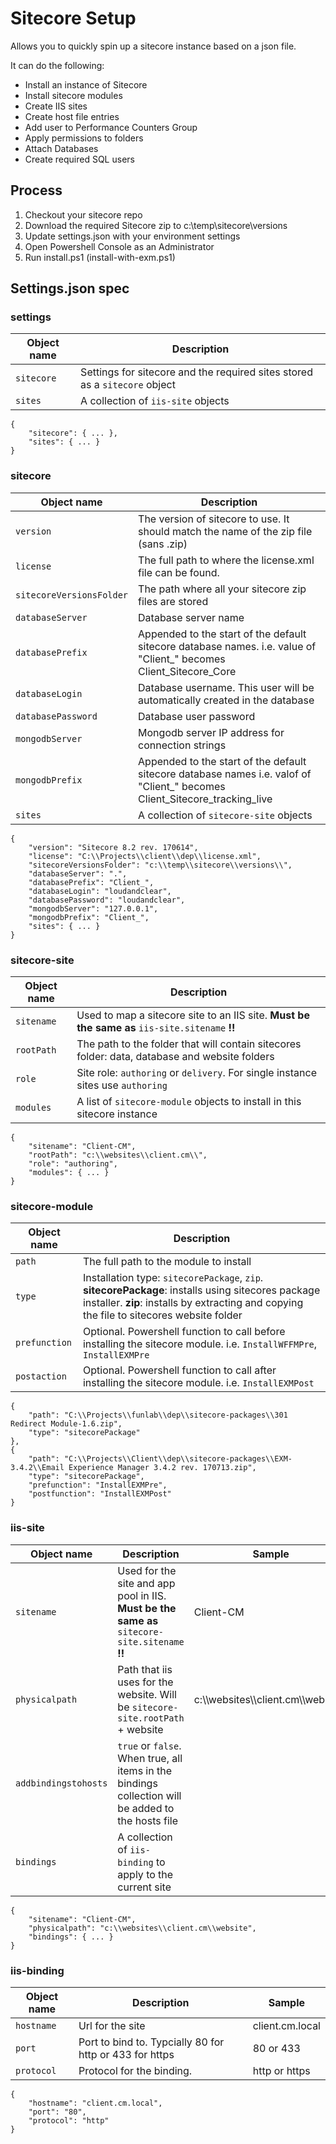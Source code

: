 # Sitecore Setup

Allows you to quickly spin up a sitecore instance based on a json file.

It can do the following:
- Install an instance of Sitecore
- Install sitecore modules
- Create IIS sites
- Create host file entries
- Add user to Performance Counters Group
- Apply permissions to folders
- Attach Databases
- Create required SQL users

## Process

1. Checkout your sitecore repo
1. Download the required Sitecore zip to c:\temp\sitecore\versions
1. Update settings.json with your environment settings
1. Open Powershell Console as an Administrator
1. Run install.ps1 (install-with-exm.ps1)

## Settings.json spec

### settings

| Object name   | Description                    |
| ------------- | ------------------------------ |
| `sitecore`      | Settings for sitecore and the required sites stored as a `sitecore` object|
| `sites`   | A collection of `iis-site` objects     |

    {
        "sitecore": { ... },
        "sites": { ... }
    }

### sitecore

| Object name   | Description                    | 
| ------------- | ------------------------------ | 
| `version` | The version of sitecore to use. It should match the name of the zip file (sans .zip) | 
| `license` | The full path to where the license.xml file can be found. | 
| `sitecoreVersionsFolder` | The path where all your sitecore zip files are stored |
| `databaseServer` | Database server name |
| `databasePrefix` | Appended to the start of the default sitecore database names. i.e. value of "Client_" becomes Client_Sitecore_Core | 
| `databaseLogin` | Database username. This user will be automatically created in the database |
| `databasePassword` | Database user password |
| `mongodbServer` | Mongodb server IP address for connection strings |
| `mongodbPrefix` | Appended to the start of the default sitecore database names i.e. valof of "Client_" becomes Client_Sitecore_tracking_live |
| `sites` | A collection of `sitecore-site` objects | 

    {
        "version": "Sitecore 8.2 rev. 170614",
        "license": "C:\\Projects\\client\\dep\\license.xml",
        "sitecoreVersionsFolder": "c:\\temp\\sitecore\\versions\\",
        "databaseServer": ".",
        "databasePrefix": "Client_",
        "databaseLogin": "loudandclear",
        "databasePassword": "loudandclear",
        "mongodbServer": "127.0.0.1",
		"mongodbPrefix": "Client_",
        "sites": { ... }
    }

### sitecore-site

| Object name   | Description                    | 
| ------------- | ------------------------------ |
| `sitename` | Used to map a sitecore site to an IIS site. __Must be the same as__ `iis-site.sitename` __!!__ | 
| `rootPath` | The path to the folder that will contain sitecores folder: data, database and website folders  | 
| `role` | Site role: `authoring` or `delivery`. For single instance sites use `authoring`  | 
| `modules` | A list of `sitecore-module` objects to install in this sitecore instance  |

    {
        "sitename": "Client-CM",
        "rootPath": "c:\\websites\\client.cm\\",
        "role": "authoring",
        "modules": { ... }
    }

### sitecore-module

| Object name   | Description                    | 
| ------------- | ------------------------------ | 
| `path` | The full path to the module to install | 
| `type` | Installation type: `sitecorePackage`, `zip`. __sitecorePackage__: installs using sitecores package installer. __zip__: installs by extracting and copying the file to sitecores website folder  |
| `prefunction` | Optional. Powershell function to call before installing the sitecore module. i.e. `InstallWFFMPre`, `InstallEXMPre` |
| `postaction` | Optional. Powershell function to call after installing the sitecore module. i.e. `InstallEXMPost` |

    {
        "path": "C:\\Projects\\funlab\\dep\\sitecore-packages\\301 Redirect Module-1.6.zip",
        "type": "sitecorePackage"
    },
    {
        "path": "C:\\Projects\\Client\\dep\\sitecore-packages\\EXM-3.4.2\\Email Experience Manager 3.4.2 rev. 170713.zip",
        "type": "sitecorePackage",
        "prefunction": "InstallEXMPre",
        "postfunction": "InstallEXMPost"
    }

### iis-site

| Object name   | Description                    | Sample                         |
| ------------- | ------------------------------ | ------------------------------ |
| `sitename` | Used for the site and app pool in IIS. __Must be the same as__ `sitecore-site.sitename` __!!__ | Client-CM | 
| `physicalpath` | Path that iis uses for the website. Will be `sitecore-site.rootPath` +  website | c:\\\\websites\\\\client.cm\\\\website\\\\ | 
| `addbindingstohosts` | `true` or `false`. When true, all items in the bindings collection will be added to the hosts file | |
| `bindings` | A collection of `iis-binding` to apply to the current site | |

    {
        "sitename": "Client-CM",
        "physicalpath": "c:\\websites\\client.cm\\website",
        "bindings": { ... }
    }

### iis-binding

| Object name   | Description                    | Sample                         |
| ------------- | ------------------------------ | ------------------------------ |
| `hostname` | Url for the site | client.cm.local |
| `port` | Port to bind to. Typcially 80 for http or 433 for https | 80 or 433 |
| `protocol` | Protocol for the binding. | http or https |

    {
        "hostname": "client.cm.local",
        "port": "80",
        "protocol": "http"
    }